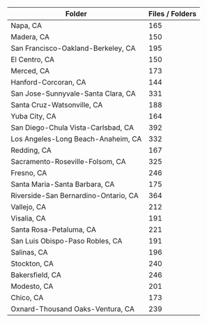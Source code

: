 | Folder                               |   Files / Folders |
|--------------------------------------|-------------------|
| Napa, CA                             |               165 |
| Madera, CA                           |               150 |
| San Francisco-Oakland-Berkeley, CA   |               195 |
| El Centro, CA                        |               150 |
| Merced, CA                           |               173 |
| Hanford-Corcoran, CA                 |               144 |
| San Jose-Sunnyvale-Santa Clara, CA   |               331 |
| Santa Cruz-Watsonville, CA           |               188 |
| Yuba City, CA                        |               164 |
| San Diego-Chula Vista-Carlsbad, CA   |               392 |
| Los Angeles-Long Beach-Anaheim, CA   |               332 |
| Redding, CA                          |               167 |
| Sacramento-Roseville-Folsom, CA      |               325 |
| Fresno, CA                           |               246 |
| Santa Maria-Santa Barbara, CA        |               175 |
| Riverside-San Bernardino-Ontario, CA |               364 |
| Vallejo, CA                          |               212 |
| Visalia, CA                          |               191 |
| Santa Rosa-Petaluma, CA              |               221 |
| San Luis Obispo-Paso Robles, CA      |               191 |
| Salinas, CA                          |               196 |
| Stockton, CA                         |               240 |
| Bakersfield, CA                      |               246 |
| Modesto, CA                          |               201 |
| Chico, CA                            |               173 |
| Oxnard-Thousand Oaks-Ventura, CA     |               239 |